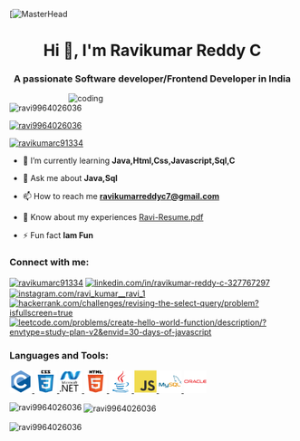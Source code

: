 [![MasterHead](https://miro.medium.com/v2/resize:fit:1400/format:webp/1*6qmzjzs85Kw1z0bkVpNM-A.gif)
<h1 align="center">Hi 👋, I'm Ravikumar Reddy C</h1>
<h3 align="center">A passionate Software developer/Frontend Developer in India</h3>
<img align="right" alt="coding" width="400" src="https://cdn.dribbble.com/users/1162077/screenshots/3848914/programmer.gif">

<p align="left"> <img src="https://komarev.com/ghpvc/?username=ravi9964026036&label=Profile%20views&color=0e75b6&style=flat" alt="ravi9964026036" /> </p>

<p align="left"> <a href="https://github.com/ryo-ma/github-profile-trophy"><img src="https://github-profile-trophy.vercel.app/?username=ravi9964026036" alt="ravi9964026036" /></a> </p>

<p align="left"> <a href="https://twitter.com/ravikumarc91334" target="blank"><img src="https://img.shields.io/twitter/follow/ravikumarc91334?logo=twitter&style=for-the-badge" alt="ravikumarc91334" /></a> </p>

- 🌱 I’m currently learning **Java,Html,Css,Javascript,Sql,C**

- 💬 Ask me about **Java,Sql**

- 📫 How to reach me **ravikumarreddyc7@gmail.com**

- 📄 Know about my experiences [Ravi-Resume.pdf](Ravi-Resume.pdf)

- ⚡ Fun fact **Iam Fun**

<h3 align="left">Connect with me:</h3>
<p align="left">
<a href="https://twitter.com/ravikumarc91334" target="blank"><img align="center" src="https://raw.githubusercontent.com/rahuldkjain/github-profile-readme-generator/master/src/images/icons/Social/twitter.svg" alt="ravikumarc91334" height="30" width="40" /></a>
<a href="https://linkedin.com/in/linkedin.com/in/ravikumar-reddy-c-327767297" target="blank"><img align="center" src="https://raw.githubusercontent.com/rahuldkjain/github-profile-readme-generator/master/src/images/icons/Social/linked-in-alt.svg" alt="linkedin.com/in/ravikumar-reddy-c-327767297" height="30" width="40" /></a>
<a href="https://instagram.com/instagram.com/ravi_kumar__ravi_1" target="blank"><img align="center" src="https://raw.githubusercontent.com/rahuldkjain/github-profile-readme-generator/master/src/images/icons/Social/instagram.svg" alt="instagram.com/ravi_kumar__ravi_1" height="30" width="40" /></a>
<a href="https://www.hackerrank.com/hackerrank.com/challenges/revising-the-select-query/problem?isfullscreen=true" target="blank"><img align="center" src="https://raw.githubusercontent.com/rahuldkjain/github-profile-readme-generator/master/src/images/icons/Social/hackerrank.svg" alt="hackerrank.com/challenges/revising-the-select-query/problem?isfullscreen=true" height="30" width="40" /></a>
<a href="https://www.leetcode.com/leetcode.com/problems/create-hello-world-function/description/?envtype=study-plan-v2&envid=30-days-of-javascript" target="blank"><img align="center" src="https://raw.githubusercontent.com/rahuldkjain/github-profile-readme-generator/master/src/images/icons/Social/leet-code.svg" alt="leetcode.com/problems/create-hello-world-function/description/?envtype=study-plan-v2&envid=30-days-of-javascript" height="30" width="40" /></a>
</p>

<h3 align="left">Languages and Tools:</h3>
<p align="left"> <a href="https://www.cprogramming.com/" target="_blank" rel="noreferrer"> <img src="https://raw.githubusercontent.com/devicons/devicon/master/icons/c/c-original.svg" alt="c" width="40" height="40"/> </a> <a href="https://www.w3schools.com/css/" target="_blank" rel="noreferrer"> <img src="https://raw.githubusercontent.com/devicons/devicon/master/icons/css3/css3-original-wordmark.svg" alt="css3" width="40" height="40"/> </a> <a href="https://dotnet.microsoft.com/" target="_blank" rel="noreferrer"> <img src="https://raw.githubusercontent.com/devicons/devicon/master/icons/dot-net/dot-net-original-wordmark.svg" alt="dotnet" width="40" height="40"/> </a> <a href="https://www.w3.org/html/" target="_blank" rel="noreferrer"> <img src="https://raw.githubusercontent.com/devicons/devicon/master/icons/html5/html5-original-wordmark.svg" alt="html5" width="40" height="40"/> </a> <a href="https://www.java.com" target="_blank" rel="noreferrer"> <img src="https://raw.githubusercontent.com/devicons/devicon/master/icons/java/java-original.svg" alt="java" width="40" height="40"/> </a> <a href="https://developer.mozilla.org/en-US/docs/Web/JavaScript" target="_blank" rel="noreferrer"> <img src="https://raw.githubusercontent.com/devicons/devicon/master/icons/javascript/javascript-original.svg" alt="javascript" width="40" height="40"/> </a> <a href="https://www.mysql.com/" target="_blank" rel="noreferrer"> <img src="https://raw.githubusercontent.com/devicons/devicon/master/icons/mysql/mysql-original-wordmark.svg" alt="mysql" width="40" height="40"/> </a> <a href="https://www.oracle.com/" target="_blank" rel="noreferrer"> <img src="https://raw.githubusercontent.com/devicons/devicon/master/icons/oracle/oracle-original.svg" alt="oracle" width="40" height="40"/> </a> </p>

<p><img align="left" src="https://github-readme-stats.vercel.app/api/top-langs?username=ravi9964026036&show_icons=true&locale=en&layout=compact" alt="ravi9964026036" /></p>

<p>&nbsp;<img align="center" src="https://github-readme-stats.vercel.app/api?username=ravi9964026036&show_icons=true&locale=en" alt="ravi9964026036" /></p>

<p><img align="center" src="https://github-readme-streak-stats.herokuapp.com/?user=ravi9964026036&" alt="ravi9964026036" /></p>
